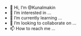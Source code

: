 - 👋 Hi, I’m @Kunalmakin
- 👀 I’m interested in ...
- 🌱 I’m currently learning ...
- 💞️ I’m looking to collaborate on ...
- 📫 How to reach me ...

<!---
Kunalmakin/Kunalmakin is a ✨ special ✨ repository because its `README.md` (this file) appears on your GitHub profile.
You can click the Preview link to take a look at your changes.
--->
